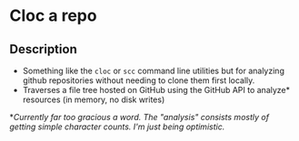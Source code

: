 # Cloc a repo

## Description

- Something like the `cloc` or `scc` command line utilities but for analyzing github repositories without needing to clone them first locally.
- Traverses a file tree hosted on GitHub using the GitHub API to analyze\* resources (in memory, no disk writes)

\**Currently far too gracious a word. The "analysis" consists mostly of getting simple character counts. I'm just being optimistic.*



